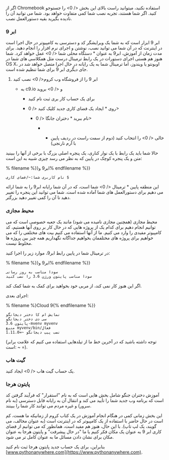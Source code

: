 اگر از Chromebook استفاده نکنید، میتوانید  راست بالای این بخش </ 0> را جستوجو کنید. اگر شما هستند، تجربه نصب شما کمی متفاوت خواهد بود. شما می توانید آن را نادیده بگیرید بقیه دستورالعمل نصب.</p> 

### ابر 9

ابر 9 ابزار است که به شما یک ویرایشگر کد و دسترسی به کامپیوتر در حال اجرا است در اینترنت که در آن شما می توانید نصب، نوشتن و اجرای نرم افزار را انجام دهید. برای مدت زمان از آموزش، ابر9 به عنوان * دستگاه محلی شما </ 0> عمل خواهد کرد. شما هنوز هم هستی اجرای دستورات در یک رابط ترمینال درست مثل همکلاسی های شما در OS X، اوبونتو یا ویندوز، اما ترمینال شما به یک رایانه در حال اجرا متصل خواهد شد در جای دیگری ابر 9 برای شما تنظیم شده است.</p> 

1. ابر 9 را از  فروشگاه وب کروم</ 0> نصب کنید</li> 
    
    - به  c9.io و </ 0> بروید</li> 
        
        - برای یک حساب کار بری ثبت نام کنید
        - روی * ایجاد یک فضای کاری جدید کلیک کنید </ 0></li> 
            
            - نام ببرید * دختران جانگا </ 0></li> 
                
                - * خالی </ 0> را انتخاب کنید (دوم از سمت راست در ردیف پایین با آرم نارنجی)</li> </ol> 
                    
                    حالا شما باید یک رابط با یک نوار کناری، یک پنجره اصلی بزرگ با برخی از آنها را ببینید متن و یک پنجره کوچک در پایین که به نظر می رسد چیزی شبیه به این است:
                    
                    % filename %}}ابر9 و% endfilename %}}
                    
                        نام کاربری شما:~/فضای کاری $
                        
                    
                    این منطقه پایین * ترمینال </ 0> شما است، که در آن شما رایانه ابر9 را به شما ارائه می دهیم برای دستورالعمل های شما آماده شده است. شما می توانید این پنجره را تغییر دهید تا آن را کمی تغییر دهید بزرگتر.</p> 
                    
                    ### محیط مجازی
                    
                    محیط مجازی (همچنین مجازی نامیده می شود) مانند یک جعبه خصوصی است که می توانیم انجام دهیم برای کدام یک از پروژه هایی که در حال کار بر روی آنها هستیم، کد کامپیوتر مفیدی را وارد می کنیم. ما از آنها استفاده می کنیم بیت های مختلفی را که می خواهیم برای پروژه های مختلفمان بخواهیم جداگانه نگهداریم همه چیز بین پروژه ها مخلوط نیست.
                    
                    در ترمینال شما در پایین رابط ابر9، موارد زیر را اجرا کنید:
                    
                    % filename %}}ابر9 و% endfilename %}}
                    
                        سودا مناسب به روز رسانی 
                        سودا مناسب پایتون ورژن 3.6 را نصب کنید
                        
                    
                    اگر این هنوز کار نمی کند، از مربی خود بخواهید برای کمک به شما کمک کند.
                    
                    اجرای بعدی:
                    
                    % filename %}Cloud 9{% endfilename %}}
                    
                        نمایش ام کا دختر دیجانگو
                        سی دی دختر دیجانگو 
                        پایتون 3.6-mvenv myvenv
                        منبع myvenv/bin/فعال 
                        نصب پیپ دیجانگو ~=1.11.0
                        
                    
                    (توجه داشته باشید که در آخرین خط ما از تیلدهایی استفاده می کنیم که علامت برابر است: ~ =).
                    
                    ### گیت هاب
                    
                    یک حساب  گیت هاب </ 0> ایجاد کنید.</p> 
                    
                    ### پایتون هرجا
                    
                    آموزش دختران جنگو شامل بخش هایی است که به نام "استقرار" که فرآیند گرفتن کد است که برنامه وب جدید شما را تأیید می کند و انتقال آن به رایانه قابل دسترسی (به نام سرور) و غیره مردم می توانند کار شما را ببینند.
                    
                    این بخش زمانی کمی در هنگام انجام آموزش در یک کتاب کروم از زمانیکه ما هست، کم است در حال حاضر با استفاده از یک کامپیوتر که در اینترنت است (به عنوان مخالف، می گویند، یک لپ تاپ). با این حال، هنوز هم مفید است، همانطور که می توانیم از فضای کاری ابر 9 به عنوان یک مکان فکر کنیم یا ما "در حال پیشرفت" و پایتون هرجا به عنوان مکان برای نشان دادن مسائل ما به عنوان کامل تر می شود.
                    
                    بنابراین، برای یک حساب جدید پایتون هرجا ثبت نام کنید [www.pythonanywhere.com](https://www.pythonanywhere.com).